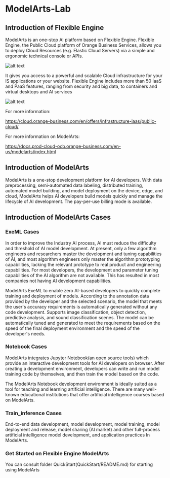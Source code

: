# ModelArts-Lab

## Introduction of Flexible Engine

ModelArts is an one-stop AI platform based on Flexible Engine. Flexible Engine, the Public Cloud platform of Orange Business Services, allows you to deploy Cloud Resources (e.g. Elastic Cloud Servers) via a simple and ergonomic technical console or APIs.

![alt text](https://cloud.orange-business.com/wp-content/uploads/2020/10/flexible_engine_en.png)

It gives you access to a powerful and scalable Cloud infrastructure for your IS applications or your website. Flexible Engine includes more than 50 IaaS and PaaS features, ranging from security and big data, to containers and virtual desktops and AI services

![alt text](https://cloud.orange-business.com/wp-content/uploads/2020/07/carte_flexible_engine.png)

For more information:

https://cloud.orange-business.com/en/offers/infrastructure-iaas/public-cloud/

For more information on ModelArts:

https://docs.prod-cloud-ocb.orange-business.com/en-us/modelarts/index.html


## Introduction of ModelArts 
ModelArts is a one-stop development platform for AI developers. With data preprocessing, semi-automated data labeling, distributed training, automated model building, and model deployment on the device, edge, and cloud, ModelArts helps AI developers build models quickly and manage the lifecycle of AI development. The pay-per-use billing mode is available.


## Introduction of ModelArts Cases

### ExeML Cases

In order to improve the Industry AI process, AI must reduce the difficulty and threshold of AI model development. At present, only a few algorithm engineers and researchers master the development and tuning capabilities of AI, and most algorithm engineers only master the algorithm prototyping capabilities, lacking the relevant prototype to real product and engineering capabilities. For most developers, the development and parameter tuning capabilities of the AI algorithm are not available. This has resulted in most companies not having AI development capabilities.

ModelArts ExeML to enable zero AI-based  developers to quickly complete training and deployment of models. According to the annotation data provided by the developer and the selected scenario, the model that meets the user's accuracy requirements is automatically generated without any code development. Supports image classification, object detection, predictive analysis, and sound classification scenes. The model can be automatically tuned and generated to meet the requirements based on the speed of the final deployment environment and the speed of the developer's needs.

### Notebook Cases

ModelArts integrates Jupyter Notebook(an open source tools) which provide an interactive development tools for AI developers on browser. After creating a development environment, developers can write and run model training code by themselves, and then train the model based on the code.

The ModelArts Notebook development environment is ideally suited as a tool for teaching and learning artificial intelligence. There are many well-known educational institutions that offer artificial intelligence courses based on ModelArts.

### Train_inference Cases

End-to-end data development, model development, model training, model deployment and release, model sharing (AI market) and other full-process artificial intelligence model development, and application practices In ModelArts.

### Get Started on Flexible Engine ModelArts

You can consult folder QuickStart(QuickStart/README.md) for starting using ModelArts 
